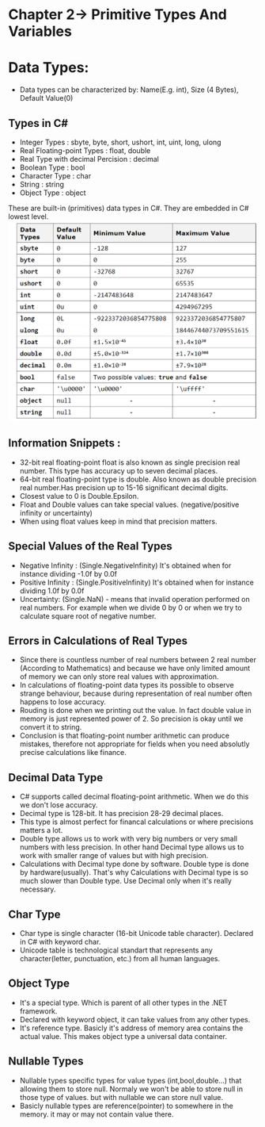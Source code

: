 # Chapter 2-> Primitive Types And Variables

# Data Types:
- Data types can be characterized by: Name(E.g. int), Size (4 Bytes), Default Value(0)

## Types in C#

- Integer Types : sbyte, byte, short, ushort, int, uint, long, ulong
- Real Floating-point Types : float, double
- Real Type with decimal Percision : decimal
- Boolean Type : bool
- Character Type : char
- String : string
- Object Type : object

These are built-in (primitives) data types in C#. They are embedded in C# lowest level.
![Primitive Data Types in C#](https://github.com/mrsahin101/Fundamentals_of_Programming_Csharp/blob/main/Chapter2_Primitive_Types_and_Variables/primitive_data_types_values.png)


## Information Snippets :
- 32-bit real floating-point float is also known as single precision real number. This type has accuracy up to seven decimal places.
- 64-bit real floating-point type is double. Also known as double precision real number.Has precision up to 15-16 significant decimal digits.
- Closest value to 0 is Double.Epsilon.
- Float and Double values can take special values. (negative/positive infinity or uncertainty)
- When using float values keep in mind that precision matters.


## Special Values of the Real Types
- Negative Infinity : (Single.NegativeInfinity) It's obtained when for instance dividing -1.0f by 0.0f
- Positive Infinity : (Single.PositiveInfinity) It's obtained when for instance dividing 1.0f by 0.0f
- Uncertainty: (Single.NaN) - means that invalid operation performed on real numbers. For example when we divide 0 by 0 or when we try to calculate square root of negative number.

## Errors in Calculations of Real Types
- Since there is countless number of real numbers between 2 real number (According to  Mathematics) and because we have only limited amount of memory we can only store real values with approximation.
- In calculations of floating-point data types its possible to observe strange behaviour, because during representation of real number often happens to lose accuracy.
- Rouding is done when we printing out the value. In fact double value in memory is just represented power of 2. So precision is okay until we convert it to string.
- Conclusion is that floating-point number arithmetic can produce mistakes, therefore not appropriate for fields when you need absolutly precise calculations like finance.

## Decimal Data Type 
- C# supports called decimal floating-point arithmetic. When we do this we don't lose accuracy. 
- Decimal type is 128-bit. It has precision 28-29 decimal places.
- This type is almost perfect for financal calculations or where precisions matters a lot.
- Double type allows us to work with very big numbers or very small numbers with less precision. In other hand Decimal type allows us to work with smaller range of values but with high precision.
- Calculations with Decimal type done by software. Double type is done by hardware(usually). That's why Calculations with Decimal type is so much slower than Double type. Use Decimal only when it's really necessary. 

## Char Type
- Char type is single character (16-bit Unicode table character). Declared in C# with keyword char.
- Unicode table is technological standart that represents any character(letter, punctuation, etc.) from all human languages.

## Object Type
- It's a special type. Which is parent of all other types in the .NET framework.
- Declared with keyword object, it can take values from any other types.
- It's reference type. Basicly it's address of memory area contains the actual value. This makes object type a universal data container.

## Nullable Types
- Nullable types specific types for value types (int,bool,double...) that allowing them to store null. Normaly we won't be able to store null in those type of values. but with nullable we can store null value.
- Basicly nullable types are reference(pointer) to somewhere in the memory. it may or may not contain value there.

